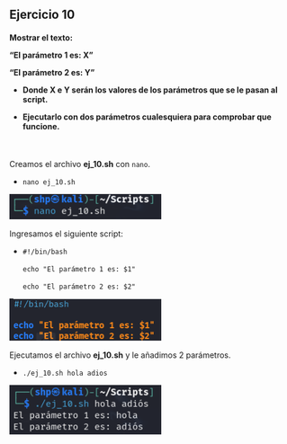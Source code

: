 <h2>Ejercicio 10</h2>

<h4>Mostrar el texto: <p>

 “El parámetro 1 es: X” <p>
 “El parámetro 2 es: Y” <p>

- Donde X e Y serán los valores de los parámetros que se le pasan al script. <p>
- Ejecutarlo con dos parámetros cualesquiera para comprobar que funcione.</h4>

<br>

Creamos el archivo **ej_10.sh** con `nano`.
- `nano ej_10.sh`

 <img src="src/nano10.png" alt="nano" width="270" />

Ingresamos el siguiente script:
- `#!/bin/bash` <p>
  `echo "El parámetro 1 es: $1"` <p>
  `echo "El parámetro 2 es: $2"` <p>

 <img src="src/parametros.png" alt="parametros" width="270" />

  Ejecutamos el archivo **ej_10.sh** y le añadimos 2 parámetros.
- `./ej_10.sh hola adios`

 <img src="src/adios.png" alt="adios" width="270" />
